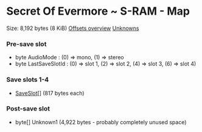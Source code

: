 ﻿# Secret Of Evermore ~ S-RAM - Map

Size: 8,192 bytes (8 KiB)
[Offsets overview](SRAM-Offsets.md)
[Unknowns](SRAM-Unknowns.md)

### Pre-save slot
* byte AudioMode : (0) => mono, (1) => stereo
* byte LastSaveSlotId : (0) => slot 1, (2) => slot 2, (4) => slot 3, (6) => slot 4)

### Save slots 1-4
* [SaveSlot](SaveSlot.md)[]  (817 bytes each)

### Post-save slot
* byte[] Unknown1 (4,922 bytes - probably completely unused space)
